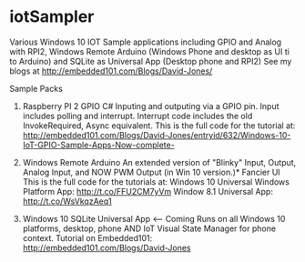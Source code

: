 # iotSampler
Various Windows 10 IOT Sample applications including GPIO and Analog with RPI2, Windows Remote Arduino (Windows Phone and desktop as UI ti to Arduino) and SQLite as Universal App (Desktop phone and RPI2)
See my blogs at http://embedded101.com/Blogs/David-Jones/

Sample Packs

1. Raspberry PI 2 GPIO C#
Inputing and outputing via a GPIO pin. Input includes polling and interrupt. 
Interrupt code includes the old InvokeRequired, Async equivalent. 
This is the full code for the tutorial at:  http://embedded101.com/Blogs/David-Jones/entryid/632/Windows-10-IoT-GPIO-Sample-Apps-Now-complete-

2. Windows Remote Arduino 
An extended version of "Blinky" 
Input, Output, Analog Input, and NOW PWM Output (in Win 10 version.)* 
Fancier UI 
This is the full code for the tutorials at: Windows 10 Universal Windows Platform App: http://t.co/FFU2CM7yVm 
Window 8.1 Universal App: http://t.co/WsVkqzAeq1


3. Windows 10 SQLite Universal App <-- Coming
Runs on all Windows 10 platforms, desktop, phone AND IoT 
Visual State Manager for phone context. 
Tutorial on Embedded101: http://embedded101.com/Blogs/David-Jones
